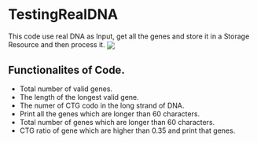 # TestingRealDNA

This code use real DNA as Input, get all the genes and store it in a Storage Resource and then process it. <img align="center" src=https://user-images.githubusercontent.com/53362962/88531367-5e6db380-d020-11ea-9a11-7c546f711047.PNG>


## Functionalites of Code.
* Total number  of valid genes.
* The length of the longest valid gene.
* The numer of CTG codo  in the long strand of DNA.
* Print all the genes which are longer than 60 characters.
* Total number  of genes which are longer than 60 characters.
* CTG ratio of gene which are higher than 0.35 and print that genes.
